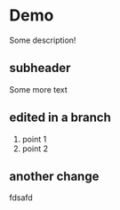# Demo

Some description!

## subheader

Some more text

## edited in a branch

1. point 1
2. point 2

## another change

fdsafd